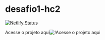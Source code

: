 # desafio1-hc2

[![Netlify Status](https://api.netlify.com/api/v1/badges/65b20d2a-9bfe-45da-93a5-c5e5aa12eae9/deploy-status)](https://app.netlify.com/sites/luanoliveira-cheaptech/deploys)

Acesse o projeto aqui![!Acesse o projeto aqui](https://luanoliveira-cheaptech.netlify.app)
